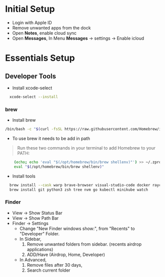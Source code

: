# Initial Setup

- Login with Apple ID
- Remove unwanted apps from the dock
- Open **Notes**, enable cloud sync
- Open **Messages**, In Menu **Messages** -> settings -> Enable icloud

# Essentials Setup

## Developer Tools

- Install xcode-select
```sh
  xcode-select --install
```
### brew
- Install brew
```sh
/bin/bash -c "$(curl -fsSL https://raw.githubusercontent.com/Homebrew/install/HEAD/install.sh)"
```
- To use brew it needs to be add in path
> Run these two commands in your terminal to add Homebrew to your PATH:
```sh
    (echo; echo 'eval "$(/opt/homebrew/bin/brew shellenv)"') >> ~/.zprofile
    eval "$(/opt/homebrew/bin/brew shellenv)"
```
- Install tools
```sh
  brew install --cask warp brave-browser visual-studio-code docker raycast android-studio google-drive openshift-cli
  brew install git python3 zsh tree nvm go kubectl minikube watch
```
### Finder
- View -> Show Status Bar
- View -> Show Path Bar
- Finder -> Settings
  - Change "New Finder windows show:", from "Recents" to "Developer" Folder.
  - In Sidebar,
      1. Remove unwanted folders from sidebar. (recents airdrop applications)
      2. ADD/Have (Airdrop, Home, Developer)
  - In Advanced,
      1. Remove files after 30 days,
      2.  Search current folder
